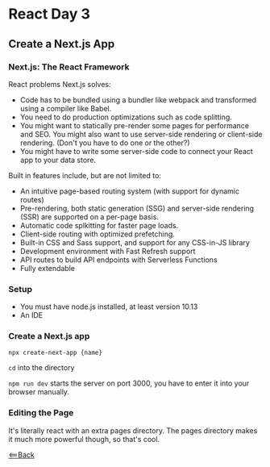 # React Day 3

## Create a Next.js App

### Next.js: The React Framework

React problems Next.js solves:
- Code has to be bundled using a bundler like webpack and transformed using a compiler like Babel.
- You need to do production optimizations such as code splitting.
- You might want to statically pre-render some pages for performance and SEO. You might also want to use server-side rendering or client-side rendering. (Don't you have to do one or the other?)
- You might have to write some server-side code to connect your React app to your data store.

Built in features include, but are not limited to:
- An intuitive page-based routing system (with support for dynamic routes)
- Pre-rendering, both static generation (SSG) and server-side rendering (SSR) are supported on a per-page basis.
- Automatic code splkitting for faster page loads.
- Client-side routing with optimized prefetching.
- Built-in CSS and Sass support, and support for any CSS-in-JS library
- Development environment with Fast Refresh support
- API routes to build API endpoints with Serverless Functions
- Fully extendable

### Setup

- You must have node.js installed, at least version 10.13
- An IDE

### Create a Next.js app

`npx create-next-app {name}`

`cd` into the directory

`npm run dev` starts the server on port 3000, you have to enter it into your browser manually.

### Editing the Page

It's literally react with an extra pages directory. The pages directory makes it much more powerful though, so that's cool.

[<==Back](README.md)